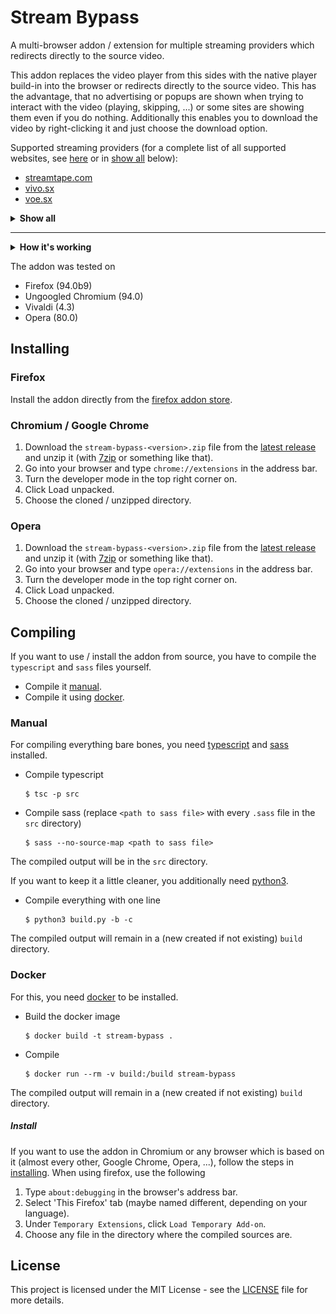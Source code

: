 # Stream Bypass

A multi-browser addon / extension for multiple streaming providers which redirects directly to the source video.

This addon replaces the video player from this sides with the native player build-in into the browser or redirects directly to the source video.
This has the advantage, that no advertising or popups are shown when trying to interact with the video (playing, skipping, ...) or some sites are showing them even if you do nothing.
Additionally this enables you to download the video by right-clicking it and just choose the download option.

Supported streaming providers (for a complete list of all supported websites, see [here](SUPPORTED) or in [show all](#all-supported-websites) below):
- [streamtape.com](https://streamtape.com)
- [vivo.sx](https://vivo.sx)
- [voe.sx](https://voe.sx)

<details id="all-supported-websites">
    <summary><b>Show all</b></summary>
    <ul>
		<li><a href="https://evoload.io">evoload.io</a></li>
		<li><a href="https://mcloud.to">mcloud.to</a></li>
		<li><a href="https://mixdrop.co">mixdrop.co</a></li>
		<li><a href="https://streamtape.com">streamtape.com</a></li>
		<li><a href="https://streamzz.to">streamzz.to</a></li>
		<li><a href="https://thevideome.com">thevideome.com</a></li>
		<li><a href="https://upstream.to">upstream.to</a></li>
		<li><a href="https://vidlox.me">vidlox.me</a></li>
		<li><a href="https://vidstream.pro">vidstream.pro</a></li>
		<li><a href="https://vidoza.net">vidoza.net</a></li>
		<li><a href="https://vivo.st">vivo.st</a></li>
		<li><a href="https://vivo.sx">vivo.sx</a></li>
		<li><a href="https://voe.sx">voe.sx</a></li>
		<li><a href="https://vupload.com">vupload.com</a></li>
		<li><a href="https://"></a></li>
	</ul>
</details>

---

<details id="example">
    <summary><b>How it's working</b></summary>
    <img src="example.gif" alt="">
</details>

The addon was tested on
- Firefox (94.0b9)
- Ungoogled Chromium (94.0)
- Vivaldi (4.3)
- Opera (80.0)

## Installing

### Firefox

Install the addon directly from the [firefox addon store](https://addons.mozilla.org/de/firefox/addon/stream-bypass/).

### Chromium / Google Chrome

1. Download the `stream-bypass-<version>.zip` file from the [latest release](https://github.com/ByteDream/stream-bypass/releases/latest) and unzip it (with [7zip](https://www.7-zip.org/) or something like that).
2. Go into your browser and type `chrome://extensions` in the address bar.
3. Turn the developer mode in the top right corner on.
4. Click Load unpacked.
5. Choose the cloned / unzipped directory.

### Opera

1. Download the `stream-bypass-<version>.zip` file from the [latest release](https://github.com/ByteDream/stream-bypass/releases/latest) and unzip it (with [7zip](https://www.7-zip.org/) or something like that).
2. Go into your browser and type `opera://extensions` in the address bar.
3. Turn the developer mode in the top right corner on.
4. Click Load unpacked.
5. Choose the cloned / unzipped directory.

## Compiling

If you want to use / install the addon from source, you have to compile the `typescript` and `sass` files yourself.
- Compile it [manual](#manual).
- Compile it using [docker](#docker).

### Manual

For compiling everything bare bones, you need [typescript](https://www.typescriptlang.org/) and [sass](https://sass-lang.com/) installed.
- Compile typescript
  ```
  $ tsc -p src
  ```
- Compile sass (replace `<path to sass file>` with every `.sass` file in the `src` directory)
  ```
  $ sass --no-source-map <path to sass file>
  ```
The compiled output will be in the `src` directory.

If you want to keep it a little cleaner, you additionally need [python3](https://www.python.org).
- Compile everything with one line
  ```
  $ python3 build.py -b -c
  ```
The compiled output will remain in a (new created if not existing) `build` directory.

### Docker

For this, you need [docker](https://www.docker.com/) to be installed.
- Build the docker image
  ```
  $ docker build -t stream-bypass .
  ```
- Compile
  ```
  $ docker run --rm -v build:/build stream-bypass
  ```
The compiled output will remain in a (new created if not existing) `build` directory.

##### Install

If you want to use the addon in Chromium or any browser which is based on it (almost every other, Google Chrome, Opera, ...), follow the steps in [installing](#installing).
When using firefox, use the following
1. Type `about:debugging` in the browser's address bar.
2. Select 'This Firefox' tab (maybe named different, depending on your language).
3. Under `Temporary Extensions`, click `Load Temporary Add-on`.
4. Choose any file in the directory where the compiled sources are.

## License

This project is licensed under the MIT License - see the [LICENSE](LICENSE) file for more details.